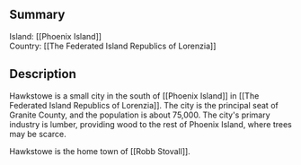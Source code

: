 ## Summary

Island: [[Phoenix Island]]  
Country: [[The Federated Island Republics of Lorenzia]]  
## Description

Hawkstowe is a small city in the south of [[Phoenix Island]] in [[The Federated Island Republics of Lorenzia]]. The city is the principal seat of Granite County, and the population is about 75,000. The city's primary industry is lumber, providing wood to the rest of Phoenix Island, where trees may be scarce.

Hawkstowe is the home town of [[Robb Stovall]].